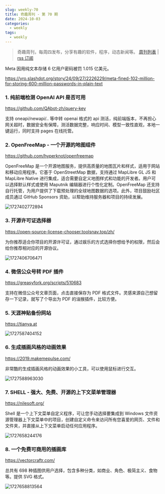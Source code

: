 ```yaml
---
slug: weekly-70
title: 奇趣周刊 - 第 70 期
date: 2024-10-03
categories:
  - weekly
tags:
  - weekly
---
```


> 奇趣周刊，每周四发布，分享有趣的软件，程序，动态新闻等。 [周刊列表](/categories/weekly/) | [rss 订阅](/categories/weekly/index.xml)

Meta 因用纯文本存储 6 亿用户密码被罚 1.015 亿美元。

https://yro.slashdot.org/story/24/09/27/2226229/meta-fined-102-million-for-storing-600-million-passwords-in-plain-text

### 1. 纯前端检测 OpenAI API 是否可用

https://github.com/QAbot-zh/query-key

支持 oneapi/newapi/.. 等中转 openai 格式的 api 测活，纯前端版本，不再担心网关超时，数据安全有保障，测活数据完整，响应时间、模型一致性直观，本地一键运行，同时支持 pages 在线托管。

### 2. OpenFreeMap - 一个开源的地图组件

https://github.com/hyperknot/openfreemap

OpenFreeMap 是一个开源地图服务，提供高质量的地图瓦片和样式，适用于网站和移动应用程序。它基于 OpenStreetMap 数据，支持通过 MapLibre GL JS 和 MapLibre Native 进行集成，适合需要自定义地图样式和功能的开发者。用户可以选择默认样式或使用 Maputnik 编辑器进行个性化定制。OpenFreeMap 还支持自行托管，为用户提供了下载预处理的全球地图数据的选项。此外，项目鼓励社区成员通过 GitHub Sponsors 资助，以帮助维持服务器和项目的持续发展。

![1727402772894](https://imgurl.zishu.me/2024/09/1727402772894.webp)

### 3. 开源许可证选择器

https://open-source-license-chooser.toolsnav.top/zh/

为你推荐适合你项目的开源许可证，通过娱乐的方式选择你想给予的权限，然后会给你推荐相对应的开源协议。

![1727406706471](https://imgurl.zishu.me/2024/09/1727406706471.webp)

### 4. 微信公众号转 PDF 插件

https://greasyfork.org/scripts/510683

支持在微信公众号文章页面，点击直接保存为 PDF 格式文件。灵感来源自己想留存一下记录，就写了个导出为 PDF 的油猴插件，比较方便。

### 5. 天涯神贴备份网站

https://tianya.at

![1727587404152](https://imgurl.zishu.me/2024/09/1727587404152.webp)

### 6. 生成插画风格的动画效果

https://2019.makemepulse.com/

非常酷的生成插画风格的动画效果的小工具，可以使用鼠标进行交互。

![1727588963030](https://imgurl.zishu.me/2024/09/1727588963030.webp)

### 7. SHELL - 强大、免费、开源的上下文菜单管理器

https://nilesoft.org/

Shell 是一个上下文菜单自定义程序，可让您手动选择要集成到 Windows 文件资源管理器上下文菜单中的项目，创建自定义命令来访问所有您喜爱的网页、文件和文件夹，并直接从上下文菜单启动任何应用程序。

![1727658244176](https://imgurl.zishu.me/2024/09/1727658244176.webp)

### 8. 一个免费可商用的插画库

https://vectorcraftr.com/

总共有 698 种插图供用户选择，包含多种分类，如商业、角色、极简主义、食物等。提供 SVG 格式。

![1727658813564](https://imgurl.zishu.me/2024/09/1727658813564.webp)
